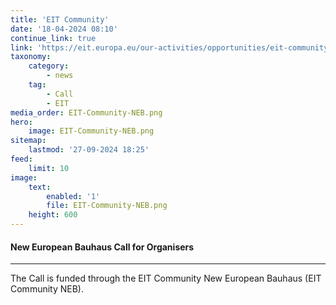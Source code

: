 ```yaml
---
title: 'EIT Community'
date: '18-04-2024 08:10'
continue_link: true
link: 'https://eit.europa.eu/our-activities/opportunities/eit-community-new-european-bauhaus-call-organisers'
taxonomy:
    category:
        - news
    tag:
        - Call
        - EIT
media_order: EIT-Community-NEB.png
hero:
    image: EIT-Community-NEB.png
sitemap:
    lastmod: '27-09-2024 18:25'
feed:
    limit: 10
image:
    text:
        enabled: '1'
        file: EIT-Community-NEB.png
    height: 600
---
```


#### New European Bauhaus Call for Organisers
***
The Call is funded through the EIT Community New European Bauhaus (EIT Community NEB).
